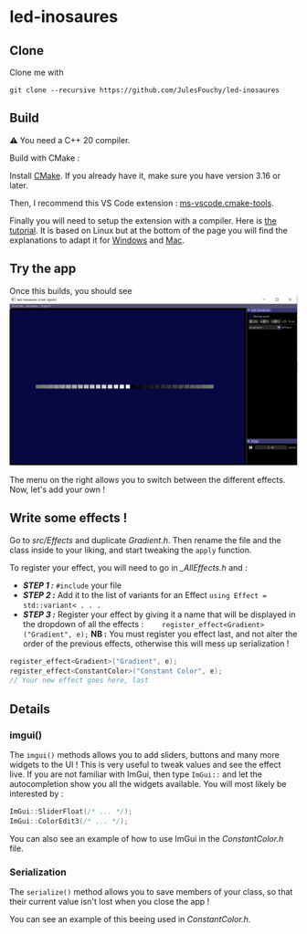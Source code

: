 # led-inosaures

## Clone

Clone me with

```
git clone --recursive https://github.com/JulesFouchy/led-inosaures
```

## Build

⚠️ You need a C++ 20 compiler.

Build with CMake :

Install [CMake](https://cmake.org/download/). If you already have it, make sure you have version 3.16 or later.

Then, I recommend this VS Code extension : [ms-vscode.cmake-tools](https://marketplace.visualstudio.com/items?itemName=ms-vscode.cmake-tools).

Finally you will need to setup the extension with a compiler. Here is [the tutorial](https://code.visualstudio.com/docs/cpp/cmake-linux). It is based on Linux but at the bottom of the page you will find the explanations to adapt it for [Windows](https://code.visualstudio.com/docs/cpp/config-msvc) and [Mac](https://code.visualstudio.com/docs/cpp/config-clang-mac).

## Try the app

Once this builds, you should see ![this](/illustration.png)

The menu on the right allows you to switch between the different effects. Now, let's add your own !

## Write some effects !

Go to *src/Effects* and duplicate *Gradient.h*. Then rename the file and the class inside to your liking, and start tweaking the ```apply``` function.

To register your effect, you will need to go in *_AllEffects.h* and :
- __*STEP 1 :*__ ```#include``` your file
- __*STEP 2 :*__ Add it to the list of variants for an Effect ```using Effect = std::variant< . . .```
- __*STEP 3 :*__ Register your effect by giving it a name that will be displayed in the dropdown of all the effects : ```    register_effect<Gradient>("Gradient", e);``` **NB :** You must register you effect last, and not alter the order of the previous effects, otherwise this will mess up serialization !
```cpp
register_effect<Gradient>("Gradient", e);
register_effect<ConstantColor>("Constant Color", e);
// Your new effect goes here, last
```

## Details

### imgui()

The ```imgui()``` methods allows you to add sliders, buttons and many more widgets to the UI ! This is very useful to tweak values and see the effect live. If you are not familiar with ImGui, then type ```ImGui::``` and let the autocompletion show you all the widgets available.
 You will most likely be interested by :
 ```cpp
ImGui::SliderFloat(/* ... */);
ImGui::ColorEdit3(/* ... */);
 ```

 You can also see an example of how to use ImGui in the *ConstantColor.h* file.

 ### Serialization

 The ```serialize()``` method allows you to save members of your class, so that their current value isn't lost when you close the app !

 You can see an example of this beeing used in *ConstantColor.h*.